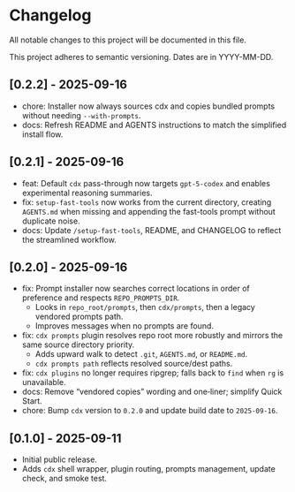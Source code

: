 # Changelog

All notable changes to this project will be documented in this file.

This project adheres to semantic versioning. Dates are in YYYY-MM-DD.

## [0.2.2] - 2025-09-16

- chore: Installer now always sources cdx and copies bundled prompts without needing `--with-prompts`.
- docs: Refresh README and AGENTS instructions to match the simplified install flow.

## [0.2.1] - 2025-09-16

- feat: Default `cdx` pass-through now targets `gpt-5-codex` and enables experimental reasoning summaries.
- fix: `setup-fast-tools` now works from the current directory, creating `AGENTS.md` when missing and appending the fast-tools prompt without duplicate noise.
- docs: Update `/setup-fast-tools`, README, and CHANGELOG to reflect the streamlined workflow.

## [0.2.0] - 2025-09-16

- fix: Prompt installer now searches correct locations in order of preference and respects `REPO_PROMPTS_DIR`.
  - Looks in `repo_root/prompts`, then `cdx/prompts`, then a legacy vendored prompts path.
  - Improves messages when no prompts are found.
- fix: `cdx prompts` plugin resolves repo root more robustly and mirrors the same source directory priority.
  - Adds upward walk to detect `.git`, `AGENTS.md`, or `README.md`.
  - `cdx prompts path` reflects resolved source/dest paths.
- fix: `cdx plugins` no longer requires ripgrep; falls back to `find` when `rg` is unavailable.
- docs: Remove “vendored copies” wording and one‑liner; simplify Quick Start.
- chore: Bump `cdx` version to `0.2.0` and update build date to `2025-09-16`.

## [0.1.0] - 2025-09-11

- Initial public release.
- Adds `cdx` shell wrapper, plugin routing, prompts management, update check, and smoke test.
